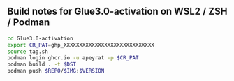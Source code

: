 ## Build notes for Glue3.0-activation on WSL2 / ZSH / Podman

```bash
cd Glue3.0-activation
export CR_PAT=ghp_XXXXXXXXXXXXXXXXXXXXXXXXXXXXX
source tag.sh
podman login ghcr.io -u apeyrat -p $CR_PAT
podman build . -t $DST
podman push $REPO/$IMG:$VERSION
```

